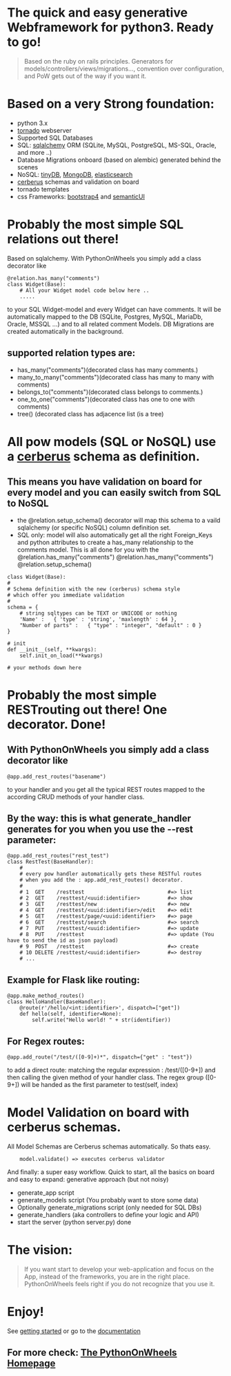 
# The quick and easy generative Webframework for python3. Ready to go!

> Based on the ruby on rails principles. Generators for models/controllers/views/migrations..., convention  over configuration, and PoW gets out of the way if you want it.

# Based on a very Strong foundation:
* python 3.x
* [tornado](http://www.tornadoweb.org/en/stable/) webserver
* Supported SQL Databases
* SQL: [sqlalchemy](https://www.sqlalchemy.org/) ORM (SQLite, MySQL, PostgreSQL, MS-SQL, Oracle, and more ..)
* Database Migrations onboard (based on alembic) generated behind the scenes
* NoSQL: [tinyDB](https://tinydb.readthedocs.io/en/latest/index.html), [MongoDB](https://www.mongodb.com/), [elasticsearch](https://www.elastic.co/products/elasticsearch)
* [cerberus](http://docs.python-cerberus.org/en/stable/) schemas and validation on board
* tornado templates
* css Frameworks: [bootstrap4](https://getbootstrap.com/) and [semanticUI](https://semantic-ui.com/)

# Probably the most simple SQL relations out there! 
Based on sqlalchemy.
With PythonOnWheels you simply add a class decorator like 

~~~~
@relation.has_many("comments")
class Widget(Base):
    # All your Widget model code below here ..
    .....
~~~~

to your SQL Widget-model and every Widget can have comments. It will be automatically mapped to the DB (SQLite, Postgres, MySQL, MariaDb, Oracle, MSSQL ...) and to all related comment Models. DB Migrations are created automatically in the background.

## supported relation types are:

* has_many("comments")(decorated class has many comments.)
* many_to_many("comments")(decorated class has many to many with comments)
* belongs_to("comments")(decorated class belongs to comments.)
* one_to_one("comments")(decorated class has one to one with comments)
* tree() (decorated class has adjacence list (is a tree)

# All pow models (SQL or NoSQL) use a [cerberus](http://docs.python-cerberus.org/en/stable/) schema as definition. 
## This means you have validation on board for every model and you can easily switch from SQL to NoSQL

* the @relation.setup_schema() decorator will map this schema to a vaild sqlalchemy (or specific NoSQL) column definition set.
* SQL only: model will also automatically get all the right Foreign_Keys and python attributes to create a has_many relationship to the comments model. This is all done for you with the @relation.has_many("comments")
@relation.has_many("comments")
@relation.setup_schema()

~~~~
class Widget(Base):
#
# Schema definition with the new (cerberus) schema style
# which offer you immediate validation
#
schema = {
    # string sqltypes can be TEXT or UNICODE or nothing
    'Name' :   { 'type' : 'string', 'maxlength' : 64 },
    "Number of parts" :   { "type" : "integer", "default" : 0 }
}

# init
def __init__(self, **kwargs):
    self.init_on_load(**kwargs)

# your methods down here
~~~~

# Probably the most simple RESTrouting out there! One decorator. Done!
## With PythonOnWheels you simply add a class decorator like 
~~~~
@app.add_rest_routes("basename") 
~~~~
to your handler and you get all the typical REST routes mapped to the according CRUD methods of your handler class.

## By the way: this is what generate_handler generates for you when you use the --rest parameter:
~~~~
@app.add_rest_routes("rest_test")
class RestTest(BaseHandler):
    # 
    # every pow handler automatically gets these RESTful routes
    # when you add the : app.add_rest_routes() decorator.
    #
    # 1  GET    /resttest                           #=> list
    # 2  GET    /resttest/<uuid:identifier>         #=> show
    # 3  GET    /resttest/new                       #=> new
    # 4  GET    /resttest/<uuid:identifier>/edit    #=> edit 
    # 5  GET    /resttest/page/<uuid:identifier>    #=> page
    # 6  GET    /resttest/search                    #=> search
    # 7  PUT    /resttest/<uuid:identifier>         #=> update
    # 8  PUT    /resttest                           #=> update (You have to send the id as json payload)
    # 9  POST   /resttest                           #=> create
    # 10 DELETE /resttest/<uuid:identifier>         #=> destroy
    # ...
~~~~



## Example for Flask like routing:
~~~~
@app.make_method_routes()
class HelloHandler(BaseHandler):
    @route(r'/hello/<int:identifier>', dispatch=["get"])
    def hello(self, identifier=None):
        self.write("Hello world! " + str(identifier))
~~~~
## For Regex routes:
~~~~
@app.add_route("/test/([0-9]+)*", dispatch={"get" : "test"})
~~~~
to add a direct route: matching the regular expression : /test/([0-9+]) and then calling the given method of your handler class. The regex group ([0-9+]) will be handed as the first parameter to test(self, index)

# Model Validation on board with cerberus schemas. 
All Model Schemas are Cerberus schemas automatically.
So thats easy. 
~~~~
    model.validate() => executes cerberus validator
~~~~

And finally: a super easy workflow. 
Quick to start, all the basics on board and easy to expand:
generative approach (but not noisy)

* generate_app script
* generate_models script (You probably want to store some data)
* Optionally generate_migrations script (only needed for SQL DBs)
* generate_handlers (aka controllers to define your logic and API)
* start the server (python server.py) done

# The vision:
>If you want start to develop your web-application and focus on the App, instead of the frameworks, you are in the right place. PythonOnWheels feels right if you do not recognize that you use it.
>

# Enjoy! 
See [getting started](http://www.pythononwheels.org/article/7de74cc6-8af2-45ac-b619-eea61e4da44f) or go to the [documentation](http://www.pythononwheels.org/article/2160fdfd-fc9f-4380-aeb3-bc13d2c201e0)

## For more check: [The PythonOnWheels Homepage](http://www.pythononwheels.org)


    